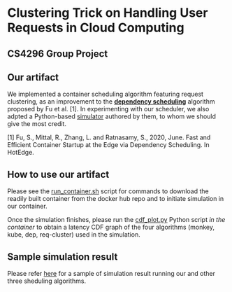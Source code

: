 # Clustering Trick on Handling User Requests in Cloud Computing
## CS4296 Group Project

## Our artifact

We implemented a container scheduling algorithm featuring request clustering, as
an improvement to the [**dependency scheduling**](https://www.usenix.org/system/files/hotedge20_paper_fu.pdf) algorithm proposed by Fu et al. [1].
In experimenting with our scheduler, we also adpted a Python-based [simulator](https://github.com/depsched/sim) authored by them,
to whom we should give the most credit.

[1] Fu, S., Mittal, R., Zhang, L. and Ratnasamy, S., 2020, June. Fast and Efficient Container Startup at the Edge via Dependency Scheduling. In HotEdge.

## How to use our artifact

Please see the [run_container.sh](./run_container.sh) script for commands to download the readily built container
from the docker hub repo and to initiate simulation in our container.

Once the simulation finishes, please run the [cdf_plot.py](./cdf_plot.py) Python script *in the container* to obtain a latency CDF graph of the four algorithms (monkey, kube, dep, req-cluster) used in the simulation.

## Sample simulation result
Please refer [here](https://drive.google.com/file/d/1PDHoBa4pW9wwuImOo599P91JvHw7bGDs/view?usp=share_link) for a sample of simulation result running our and other three sheduling algorithms.

